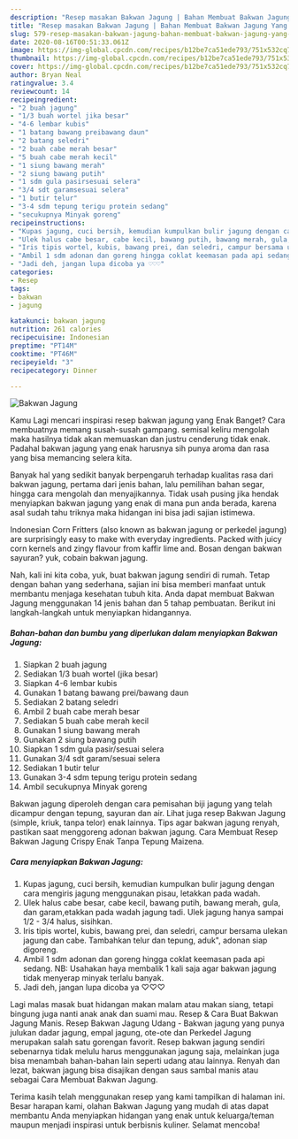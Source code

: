 ```yaml
---
description: "Resep masakan Bakwan Jagung | Bahan Membuat Bakwan Jagung Yang Bikin Ngiler"
title: "Resep masakan Bakwan Jagung | Bahan Membuat Bakwan Jagung Yang Bikin Ngiler"
slug: 579-resep-masakan-bakwan-jagung-bahan-membuat-bakwan-jagung-yang-bikin-ngiler
date: 2020-08-16T00:51:33.061Z
image: https://img-global.cpcdn.com/recipes/b12be7ca51ede793/751x532cq70/bakwan-jagung-foto-resep-utama.jpg
thumbnail: https://img-global.cpcdn.com/recipes/b12be7ca51ede793/751x532cq70/bakwan-jagung-foto-resep-utama.jpg
cover: https://img-global.cpcdn.com/recipes/b12be7ca51ede793/751x532cq70/bakwan-jagung-foto-resep-utama.jpg
author: Bryan Neal
ratingvalue: 3.4
reviewcount: 14
recipeingredient:
- "2 buah jagung"
- "1/3 buah wortel jika besar"
- "4-6 lembar kubis"
- "1 batang bawang preibawang daun"
- "2 batang seledri"
- "2 buah cabe merah besar"
- "5 buah cabe merah kecil"
- "1 siung bawang merah"
- "2 siung bawang putih"
- "1 sdm gula pasirsesuai selera"
- "3/4 sdt garamsesuai selera"
- "1 butir telur"
- "3-4 sdm tepung terigu protein sedang"
- "secukupnya Minyak goreng"
recipeinstructions:
- "Kupas jagung, cuci bersih, kemudian kumpulkan bulir jagung dengan cara mengiris jagung menggunakan pisau, letakkan pada wadah."
- "Ulek halus cabe besar, cabe kecil, bawang putih, bawang merah, gula, dan garam,etakkan pada wadah jagung tadi. Ulek jagung hanya sampai 1/2 - 3/4 halus, sisihkan."
- "Iris tipis wortel, kubis, bawang prei, dan seledri, campur bersama ulekan jagung dan cabe. Tambahkan telur dan tepung, aduk&#34;, adonan siap digoreng."
- "Ambil 1 sdm adonan dan goreng hingga coklat keemasan pada api sedang. NB: Usahakan haya membalik 1 kali saja agar bakwan jagung tidak menyerap minyak terlalu banyak."
- "Jadi deh, jangan lupa dicoba ya ♡♡♡"
categories:
- Resep
tags:
- bakwan
- jagung

katakunci: bakwan jagung 
nutrition: 261 calories
recipecuisine: Indonesian
preptime: "PT14M"
cooktime: "PT46M"
recipeyield: "3"
recipecategory: Dinner

---
```



![Bakwan Jagung](https://img-global.cpcdn.com/recipes/b12be7ca51ede793/751x532cq70/bakwan-jagung-foto-resep-utama.jpg)

Kamu Lagi mencari inspirasi resep bakwan jagung yang Enak Banget? Cara membuatnya memang susah-susah gampang. semisal keliru mengolah maka hasilnya tidak akan memuaskan dan justru cenderung tidak enak. Padahal bakwan jagung yang enak harusnya sih punya aroma dan rasa yang bisa memancing selera kita.

Banyak hal yang sedikit banyak berpengaruh terhadap kualitas rasa dari bakwan jagung, pertama dari jenis bahan, lalu pemilihan bahan segar, hingga cara mengolah dan menyajikannya. Tidak usah pusing jika hendak menyiapkan bakwan jagung yang enak di mana pun anda berada, karena asal sudah tahu triknya maka hidangan ini bisa jadi sajian istimewa.

Indonesian Corn Fritters (also known as bakwan jagung or perkedel jagung) are surprisingly easy to make with everyday ingredients. Packed with juicy corn kernels and zingy flavour from kaffir lime and. Bosan dengan bakwan sayuran? yuk, cobain bakwan jagung.


Nah, kali ini kita coba, yuk, buat bakwan jagung sendiri di rumah. Tetap dengan bahan yang sederhana, sajian ini bisa memberi manfaat untuk membantu menjaga kesehatan tubuh kita. Anda dapat membuat Bakwan Jagung menggunakan 14 jenis bahan dan 5 tahap pembuatan. Berikut ini langkah-langkah untuk menyiapkan hidangannya.

<!--inarticleads1-->

##### Bahan-bahan dan bumbu yang diperlukan dalam menyiapkan Bakwan Jagung:

1. Siapkan 2 buah jagung
1. Sediakan 1/3 buah wortel (jika besar)
1. Siapkan 4-6 lembar kubis
1. Gunakan 1 batang bawang prei/bawang daun
1. Sediakan 2 batang seledri
1. Ambil 2 buah cabe merah besar
1. Sediakan 5 buah cabe merah kecil
1. Gunakan 1 siung bawang merah
1. Gunakan 2 siung bawang putih
1. Siapkan 1 sdm gula pasir/sesuai selera
1. Gunakan 3/4 sdt garam/sesuai selera
1. Sediakan 1 butir telur
1. Gunakan 3-4 sdm tepung terigu protein sedang
1. Ambil secukupnya Minyak goreng


Bakwan jagung diperoleh dengan cara pemisahan biji jagung yang telah dicampur dengan tepung, sayuran dan air. Lihat juga resep Bakwan Jagung (simple, kriuk, tanpa telor) enak lainnya. Tips agar bakwan jagung renyah, pastikan saat menggoreng adonan bakwan jagung. Cara Membuat Resep Bakwan Jagung Crispy Enak Tanpa Tepung Maizena. 

<!--inarticleads2-->

##### Cara menyiapkan Bakwan Jagung:

1. Kupas jagung, cuci bersih, kemudian kumpulkan bulir jagung dengan cara mengiris jagung menggunakan pisau, letakkan pada wadah.
1. Ulek halus cabe besar, cabe kecil, bawang putih, bawang merah, gula, dan garam,etakkan pada wadah jagung tadi. Ulek jagung hanya sampai 1/2 - 3/4 halus, sisihkan.
1. Iris tipis wortel, kubis, bawang prei, dan seledri, campur bersama ulekan jagung dan cabe. Tambahkan telur dan tepung, aduk&#34;, adonan siap digoreng.
1. Ambil 1 sdm adonan dan goreng hingga coklat keemasan pada api sedang. NB: Usahakan haya membalik 1 kali saja agar bakwan jagung tidak menyerap minyak terlalu banyak.
1. Jadi deh, jangan lupa dicoba ya ♡♡♡


Lagi malas masak buat hidangan makan malam atau makan siang, tetapi bingung juga nanti anak anak dan suami mau. Resep &amp; Cara Buat Bakwan Jagung Manis. Resep Bakwan Jagung Udang - Bakwan jagung yang punya julukan dadar jagung, empal jagung, ote-ote dan Perkedel Jagung merupakan salah satu gorengan favorit. Resep bakwan jagung sendiri sebenarnya tidak melulu harus menggunakan jagung saja, melainkan juga bisa menambah bahan-bahan lain seperti udang atau lainnya. Renyah dan lezat, bakwan jagung bisa disajikan dengan saus sambal manis atau sebagai Cara Membuat Bakwan Jagung. 

Terima kasih telah menggunakan resep yang kami tampilkan di halaman ini. Besar harapan kami, olahan Bakwan Jagung yang mudah di atas dapat membantu Anda menyiapkan hidangan yang enak untuk keluarga/teman maupun menjadi inspirasi untuk berbisnis kuliner. Selamat mencoba!
